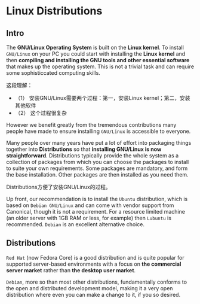 # Linux Distributions


## Intro

The **GNU/Linux Operating System** is built on the **Linux kernel**. To install `GNU/Linux` on your PC you could start with installing the **Linux kernel** and then **compiling and installing the GNU tools and other essential software** that makes up the operating system. This is not a trivial task and can require some sophisticcated computing skills.

这段理解：

- （1） 安装GNU/Linux需要两个过程：第一，安装Linux kernel；第二，安装其他软件
- （2） 这个过程很复杂

However we benefit greatly from the tremendous contributions many people have made to ensure installing `GNU/Linux` is accessible to everyone.

Many people over many years have put a lot of effort into packaging things together into **Distributions** so that **installing GNU/Linux is now straightforward**. Distributions typically provide the whole system as a collection of packages from which you can choose the packages to install to suite your own requirements. Some packages are mandatory, and form the base installation. Other packages are then installed as you need them.

Distributions方便了安装GNU/Linux的过程。

Up front, our recommendation is to install the `Ubuntu` distribution, which is based on `Debian GNU/Linux` and can come with vendor support from Canonical, though it is not a requirement. For a resource limited machine (an older server with 1GB RAM or less, for example) then `Lubuntu` is recommended. `Debian` is an excellent alternative choice.

## Distributions

`Red Hat` (now Fedora Core) is a good distribution and is quite popular for supported server-based environments with a focus on **the commercial server market** rather than **the desktop user market**.

`Debian`, more so than most other distributions, fundamentally conforms to the open and distributed development model, making it a very open distribution where even you can make a change to it, if you so desired.


